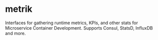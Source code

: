 # metrik
Interfaces for gathering runtime metrics, KPIs, and other stats for Microservice Container Development. Supports Consul, StatsD, InfluxDB and more.
